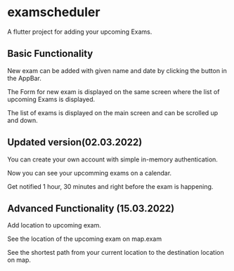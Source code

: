 # examscheduler

A flutter project for adding your upcoming Exams.

## Basic Functionality

New exam can be added with given name and date by clicking the button in the AppBar.

The Form for new exam is displayed on the same screen where the list of upcoming Exams is displayed.

The list of exams is displayed on the main screen and can be scrolled up and down.

## Updated version(02.03.2022)
You can create your own account with simple in-memory authentication.

Now you can see your upcomming exams on a calendar.

Get notified 1 hour, 30 minutes and right before the exam is happening.


## Advanced Functionality (15.03.2022)

Add location to upcoming exam.

See the location of the upcoming exam on map.exam

See the shortest path from your current location to the destination location on map.
